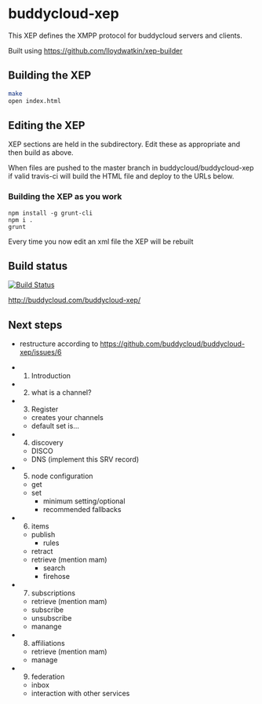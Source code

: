 buddycloud-xep
==============

This XEP defines the XMPP protocol for buddycloud servers and clients.

Built using https://github.com/lloydwatkin/xep-builder

## Building the XEP

```bash
make
open index.html
```

## Editing the XEP

XEP sections are held in the subdirectory. Edit these as appropriate and then build as above.

When files are pushed to the master branch in buddycloud/buddycloud-xep if valid travis-ci will build the HTML file and deploy to the URLs below.

### Building the XEP as you work

```
npm install -g grunt-cli
npm i .
grunt
```

Every time you now edit an xml file the XEP will be rebuilt

## Build status

[![Build Status](https://travis-ci.org/buddycloud/buddycloud-xep.png?branch=gh-pages)](https://travis-ci.org/buddycloud/buddycloud-xep)

http://buddycloud.com/buddycloud-xep/

## Next steps

* restructure according to https://github.com/buddycloud/buddycloud-xep/issues/6

- 1. Introduction
- 2. what is a channel?
- 3. Register
  - creates your channels
  - default set is...
- 4. discovery
  - DISCO
  - DNS (implement this SRV record)
- 5. node configuration
  - get 
  - set
    - minimum setting/optional
    - recommended fallbacks
- 6. items
  - publish 
     - rules
  - retract
  - retrieve (mention mam)
    - search
    - firehose
- 7. subscriptions 
  - retrieve (mention mam)
  - subscribe
  - unsubscribe
  - manange
- 8. affiliations
  - retrieve (mention mam)
  - manage
- 9. federation
  - inbox
  - interaction with other services
